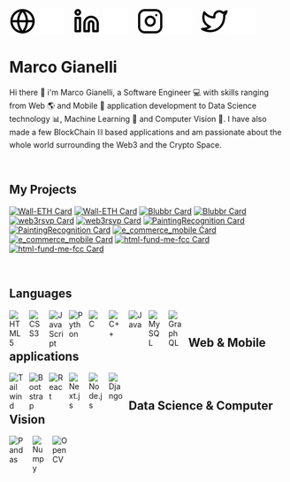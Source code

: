 [![website](./img/globe-light.svg)](https://github.com/giano95#gh-light-mode-only)
[![website](./img/globe-dark.svg)](https://github.com/giano95#gh-dark-mode-only)
&nbsp;&nbsp;
[![linkedin](./img/linkedin-light.svg)](https://www.linkedin.com/in/giano95/#gh-light-mode-only)
[![linkedin](./img/linkedin-dark.svg)](https://www.linkedin.com/in/giano95/#gh-dark-mode-only)
&nbsp;&nbsp;
[![instagram](./img/instagram-light.svg)](https://www.instagram.com/_giano95/#gh-light-mode-only)
[![instagram](./img/instagram-dark.svg)](https://www.instagram.com/_giano95/#gh-dark-mode-only)
&nbsp;&nbsp;
[![twitter](./img/twitter-light.svg)](https://twitter.com/_giano95#gh-light-mode-only)
[![twitter](./img/twitter-dark.svg)](https://twitter.com/_giano95#gh-dark-mode-only)

# Marco Gianelli

Hi there 👋 i'm Marco Gianelli, a Software Engineer 💻 with skills ranging from Web 🌎 and Mobile 📱 application development to Data Science technology 📊, Machine Learning 🤖 and Computer Vision 👀. I have also made a few BlockChain ⛓️ based applications and am passionate about the whole world surrounding the Web3 and the Crypto Space.

<br />

## My Projects

[![Wall-ETH Card](https://github-readme-stats.vercel.app/api/pin/?username=giano95&repo=wall-eth&show_owner=true&theme=swift)](https://github.com/giano95/wall-eth#gh-light-mode-only)
[![Wall-ETH Card](https://github-readme-stats.vercel.app/api/pin/?username=giano95&repo=wall-eth&show_owner=true&theme=one_dark_pro)](https://github.com/giano95/wall-eth#gh-dark-mode-only)
[![Blubbr Card](https://github-readme-stats.vercel.app/api/pin/?username=giano95&repo=blubbr&show_owner=true&theme=swift)](https://github.com/giano95/blubbr#gh-light-mode-only)
[![Blubbr Card](https://github-readme-stats.vercel.app/api/pin/?username=giano95&repo=blubbr&show_owner=true&theme=one_dark_pro)](https://github.com/giano95/blubbr#gh-dark-mode-only)
[![web3rsvp Card](https://github-readme-stats.vercel.app/api/pin/?username=giano95&repo=web3rsvp&show_owner=true&theme=swift)](https://github.com/giano95/web3rsvp#gh-light-mode-only)
[![web3rsvp Card](https://github-readme-stats.vercel.app/api/pin/?username=giano95&repo=web3rsvp&show_owner=true&theme=one_dark_pro)](https://github.com/giano95/web3rsvp#gh-dark-mode-only)
[![PaintingRecognition Card](https://github-readme-stats.vercel.app/api/pin/?username=giano95&repo=PaintingRecognition&show_owner=true&theme=swift)](https://github.com/giano95/PaintingRecognition#gh-light-mode-only)
[![PaintingRecognition Card](https://github-readme-stats.vercel.app/api/pin/?username=giano95&repo=PaintingRecognition&show_owner=true&theme=one_dark_pro)](https://github.com/giano95/PaintingRecognition#gh-dark-mode-only)
[![e_commerce_mobile Card](https://github-readme-stats.vercel.app/api/pin/?username=giano95&repo=e_commerce_mobile&show_owner=true&theme=swift)](https://github.com/giano95/e_commerce_mobile#gh-light-mode-only)
[![e_commerce_mobile Card](https://github-readme-stats.vercel.app/api/pin/?username=giano95&repo=e_commerce_mobile&show_owner=true&theme=one_dark_pro)](https://github.com/giano95/e_commerce_mobile#gh-dark-mode-only)
[![html-fund-me-fcc Card](https://github-readme-stats.vercel.app/api/pin/?username=giano95&repo=html-fund-me-fcc&show_owner=true&theme=swift)](https://github.com/giano95/html-fund-me-fcc#gh-light-mode-only)
[![html-fund-me-fcc Card](https://github-readme-stats.vercel.app/api/pin/?username=giano95&repo=html-fund-me-fcc&show_owner=true&theme=one_dark_pro)](https://github.com/giano95/html-fund-me-fcc#gh-dark-mode-only)

<br />

## Languages

<img align="left" alt="HTML5" width="26px" src="https://cdn.jsdelivr.net/gh/devicons/devicon/icons/html5/html5-original.svg" style="padding-right:10px;" />
<img align="left" alt="CSS3" width="26px" src="https://cdn.jsdelivr.net/gh/devicons/devicon/icons/css3/css3-original.svg" style="padding-right:10px;" />
<img align="left" alt="JavaScript" width="26px" src="https://cdn.jsdelivr.net/gh/devicons/devicon/icons/javascript/javascript-original.svg" style="padding-right:10px;" />
<img align="left" alt="Python" width="26px" src="https://cdn.jsdelivr.net/gh/devicons/devicon/icons/python/python-original.svg" style="padding-right:10px;" />
<img align="left" alt="C" width="26px" src="https://cdn.jsdelivr.net/gh/devicons/devicon/icons/c/c-original.svg" style="padding-right:10px;"/>
<img align="left" alt="C++" width="26px" src="https://cdn.jsdelivr.net/gh/devicons/devicon/icons/cplusplus/cplusplus-original.svg" style="padding-right:10px;" />
<img align="left" alt="Java" width="26px"src="https://cdn.jsdelivr.net/gh/devicons/devicon/icons/java/java-original.svg" style="padding-right:10px;"/>
<img align="left" alt="MySQL" width="26px" src="https://cdn.jsdelivr.net/gh/devicons/devicon/icons/mysql/mysql-original.svg" style="padding-right:10px;" />
<img align="left" alt="GraphQL" width="26px" src="https://cdn.jsdelivr.net/gh/devicons/devicon/icons/graphql/graphql-plain.svg" style="padding-right:10px;" />

<br />

## Web & Mobile applications

<img align="left" alt="Tailwind" width="26px" src="https://cdn.jsdelivr.net/gh/devicons/devicon/icons/tailwindcss/tailwindcss-plain.svg" style="padding-right:10px;" />
<img align="left" alt="Bootstrap" width="26px" src="https://cdn.jsdelivr.net/gh/devicons/devicon/icons/bootstrap/bootstrap-original.svg" style="padding-right:10px;"/>
<img align="left" alt="React" width="26px" src="https://cdn.jsdelivr.net/gh/devicons/devicon/icons/react/react-original.svg" style="padding-right:10px;" />
<img  align="left" alt="Next.js" width="26px" src="https://cdn.jsdelivr.net/gh/devicons/devicon/icons/nextjs/nextjs-original-wordmark.svg" style="padding-right:10px;"/>  
<img align="left" alt="Node.js" width="26px" src="https://cdn.jsdelivr.net/gh/devicons/devicon/icons/nodejs/nodejs-original.svg" style="padding-right:10px;" />
<img align="left" alt="Django" width="26px" src="https://cdn.jsdelivr.net/gh/devicons/devicon/icons/django/django-plain.svg" style="padding-right:10px;"/>

<br />

## Data Science & Computer Vision

<img align="left" alt="Pandas" width="32px" src="https://cdn.jsdelivr.net/gh/devicons/devicon/icons/pandas/pandas-original-wordmark.svg" style="padding-right:10px;" />
<img align="left" alt="Numpy" width="26px" src="https://cdn.jsdelivr.net/gh/devicons/devicon/icons/numpy/numpy-original.svg" style="padding-right:10px;"/>
<img align="left" alt="OpenCV" width="32px" src="https://cdn.jsdelivr.net/gh/devicons/devicon/icons/opencv/opencv-original-wordmark.svg" style="padding-right:10px;"/>

<br />
